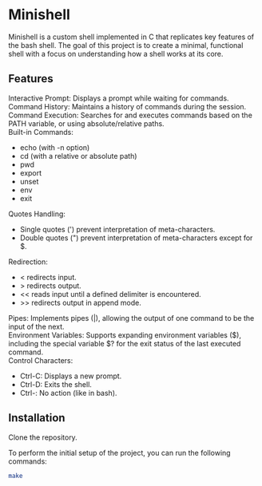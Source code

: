 # Minishell
Minishell is a custom shell implemented in C that replicates key features of the bash shell. The goal of this project is to create a minimal, functional shell with a focus on understanding how a shell works at its core.

## Features

Interactive Prompt: Displays a prompt while waiting for commands.  
Command History: Maintains a history of commands during the session.  
Command Execution: Searches for and executes commands based on the PATH variable, or using absolute/relative paths.  
Built-in Commands:
- echo (with -n option)  
- cd (with a relative or absolute path)  
- pwd  
- export  
- unset  
- env  
- exit  

Quotes Handling:  
- Single quotes (') prevent interpretation of meta-characters.  
- Double quotes (") prevent interpretation of meta-characters except for $.

Redirection:
- < redirects input.
- \> redirects output.
- << reads input until a defined delimiter is encountered.
- \>> redirects output in append mode.

Pipes: Implements pipes (|), allowing the output of one command to be the input of the next.  
Environment Variables: Supports expanding environment variables ($), including the special variable $? for the exit status of the last executed command.  
Control Characters:
- Ctrl-C: Displays a new prompt.
- Ctrl-D: Exits the shell.
- Ctrl-\: No action (like in bash).

## Installation
Clone the repository.

To perform the initial setup of the project, you can run the following commands:

```bash
make
```
